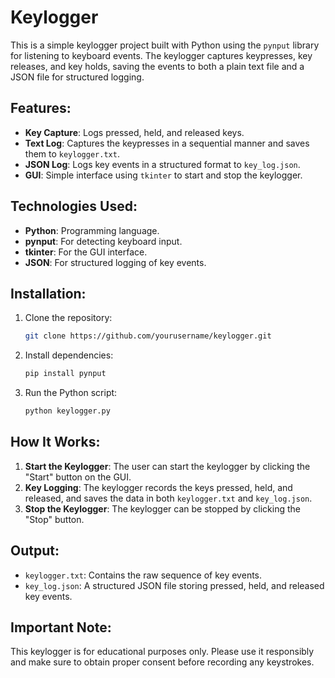 # Keylogger

This is a simple keylogger project built with Python using the `pynput` library for listening to keyboard events. The keylogger captures keypresses, key releases, and key holds, saving the events to both a plain text file and a JSON file for structured logging.

## Features:
- **Key Capture**: Logs pressed, held, and released keys.
- **Text Log**: Captures the keypresses in a sequential manner and saves them to `keylogger.txt`.
- **JSON Log**: Logs key events in a structured format to `key_log.json`.
- **GUI**: Simple interface using `tkinter` to start and stop the keylogger.

## Technologies Used:
- **Python**: Programming language.
- **pynput**: For detecting keyboard input.
- **tkinter**: For the GUI interface.
- **JSON**: For structured logging of key events.

## Installation:

1. Clone the repository:
    ```bash
    git clone https://github.com/yourusername/keylogger.git
    ```

2. Install dependencies:
    ```bash
    pip install pynput
    ```

3. Run the Python script:
    ```bash
    python keylogger.py
    ```

## How It Works:
1. **Start the Keylogger**: The user can start the keylogger by clicking the "Start" button on the GUI.
2. **Key Logging**: The keylogger records the keys pressed, held, and released, and saves the data in both `keylogger.txt` and `key_log.json`.
3. **Stop the Keylogger**: The keylogger can be stopped by clicking the "Stop" button.

## Output:
- `keylogger.txt`: Contains the raw sequence of key events.
- `key_log.json`: A structured JSON file storing pressed, held, and released key events.

## Important Note:
This keylogger is for educational purposes only. Please use it responsibly and make sure to obtain proper consent before recording any keystrokes.


